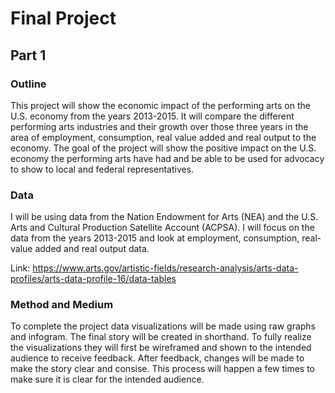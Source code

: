 # Final Project
## Part 1 
### Outline 
This project will show the economic impact of the performing arts on the U.S. economy from the years 2013-2015. It will compare the different performing arts industries and their growth over those three years in the area of employment, consumption, real value added and real output to the economy. The goal of the project will show the positive impact on the U.S. economy the performing arts have had and be able to be used for advocacy to show to local and federal representatives. 

### Data
I will be using data from the Nation Endowment for Arts (NEA) and the U.S. Arts and Cultural Production Satellite Account (ACPSA).  I will focus on the data from the years 2013-2015 and look at employment, consumption, real-value added and real output data. 

Link: https://www.arts.gov/artistic-fields/research-analysis/arts-data-profiles/arts-data-profile-16/data-tables 

### Method and Medium 
To complete the project data visualizations will be made using raw graphs and infogram. The final story will be created in shorthand. To fully realize the visualizations they will first be wireframed and shown to the intended audience to receive feedback. After feedback, changes will be made to make the story clear and consise. This process will happen a few times to make sure it is clear for the intended audience. 
